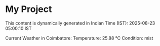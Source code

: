 # My Project

This content is dynamically generated in Indian Time (IST): 2025-08-23 05:00:10 IST


Current Weather in Coimbatore:
Temperature: 25.88 °C
Condition: mist
